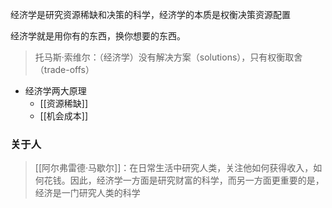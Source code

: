 
经济学是研究资源稀缺和决策的科学，经济学的本质是权衡决策资源配置

经济学就是用你有的东西，换你想要的东西。

>托马斯·索维尔：（经济学）没有解决方案（solutions），只有权衡取舍（trade-offs）

- 经济学两大原理
	- [[资源稀缺]]
	- [[机会成本]]

### 关于人

>[[阿尔弗雷德·马歇尔]]：在日常生活中研究人类，关注他如何获得收入，如何花钱。因此，经济学一方面是研究财富的科学，而另一方面更重要的是，经济是一门研究人类的科学